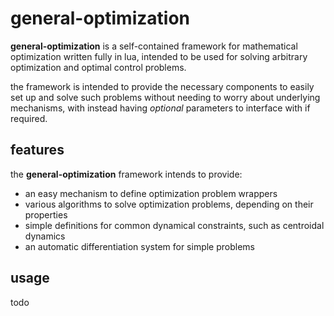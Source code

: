 # general-optimization

**general-optimization** is a self-contained framework for mathematical optimization written fully in lua, intended to be used for solving arbitrary optimization and optimal control problems.

the framework is intended to provide the necessary components to easily set up and solve such problems without needing to worry about underlying mechanisms, with instead having *optional* parameters to interface with if required.


## features

the **general-optimization** framework intends to provide:

- an easy mechanism to define optimization problem wrappers
- various algorithms to solve optimization problems, depending on their properties
- simple definitions for common dynamical constraints, such as centroidal dynamics
- an automatic differentiation system for simple problems


## usage

todo
